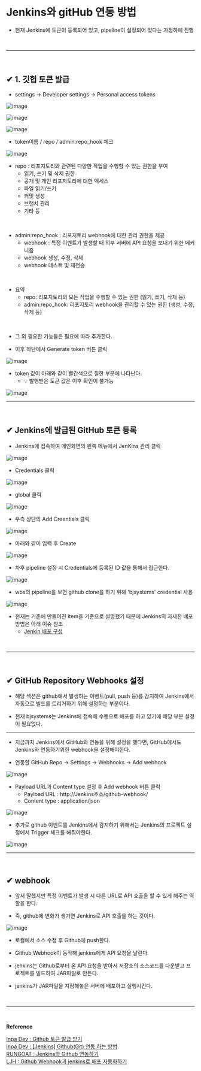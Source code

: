 # Jenkins와 gitHub 연동 방법
- 현재 Jenkins에 토큰이 등록되어 있고, pipeline이 설정되어 있다는 가정하에 진행
<br>
<hr>
<br>

## ✔ 1. 깃헙 토큰 발급
- settings -> Developer settings -> Personal access tokens

![image](https://github.com/bjsystems/rnd/assets/121341413/701c0684-3e95-400d-b0a4-ea3d0ed65223)
<br>

![image](https://github.com/bjsystems/rnd/assets/121341413/2a3ae829-3b05-4940-a6a6-86a9717008cc)
<br>

![image](https://github.com/bjsystems/rnd/assets/121341413/df543965-c156-445e-92be-6d684e6bd77c)
<br>

- token이름 / repo / admin:repo_hook 체크

![image](https://github.com/bjsystems/rnd/assets/121341413/149297a7-3c76-4ac8-8357-9289ccac1dd1)
<br>

- repo : 리포지토리와 관련된 다양한 작업을 수행할 수 있는 권한을 부여
  - 읽기, 쓰기 및 삭제 권한
  - 공개 및 개인 리포지토리에 대한 액세스
  - 파일 읽기/쓰기
  - 커밋 생성
  - 브랜치 관리
  - 기타 등
<br>

- admin:repo_hook :  리포지토리 webhook에 대한 관리 권한을 제공
  - webhook : 특정 이벤트가 발생할 때 외부 서버에 API 요청을 보내기 위한 메커니즘
  - webhook 생성, 수정, 삭제
  - webhook 테스트 및 재전송
<br>

- 요약
  - repo: 리포지토리의 모든 작업을 수행할 수 있는 권한 (읽기, 쓰기, 삭제 등)
  - admin:repo_hook: 리포지토리 webhook을 관리할 수 있는 권한 (생성, 수정, 삭제 등)
<br>

- 그 외 필요한 기능들은 필요에 따라 추가한다.

- 이후 하단에서 Generate token 버튼 클릭

![image](https://github.com/bjsystems/rnd/assets/121341413/0439169d-d08c-4c34-9d28-ce0678b75cda)
<br>

- token 값이 아래와 같이 빨간색으로 칠한 부분에 나타난다.
  - 💡 발행받은 토큰 값은 이후 확인이 불가능

![image](https://github.com/bjsystems/rnd/assets/121341413/7503aee7-d68a-4e8f-9bd6-a75b9c83a1ab)
<br>
<hr>
<br>

## ✔ Jenkins에 발급된 GitHub 토큰 등록
- Jenkins에 접속하여 메인화면의 왼쪽 메뉴에서 JenKins 관리 클릭

![image](https://github.com/bjsystems/rnd/assets/121341413/f3c55bbe-7adb-4677-a562-80f6ee88ec26)
<br>

- Credentials 클릭

![image](https://github.com/bjsystems/rnd/assets/121341413/1e05ee47-48c9-4e9f-8ef1-3e1c3b47524b)
<br>

- global 클릭

![image](https://github.com/bjsystems/rnd/assets/121341413/1a90828e-c2ef-4f77-a62a-818e5458402d)
<br>

- 우측 상단의 Add Creentials 클릭

![image](https://github.com/bjsystems/rnd/assets/121341413/8b1f7b8b-4e3f-45a7-bbbf-213c393f36ed)
<br>

- 아래와 같이 입력 후 Create

![image](https://github.com/bjsystems/rnd/assets/121341413/a429de93-90bd-4f76-a006-66cd52106f71)
<br>

- 차후 pipeline 설정 시 Credentials에 등록된 ID 값을 통해서 접근한다.

![image](https://github.com/bjsystems/rnd/assets/121341413/373ce628-0ffe-43a7-95c8-f847c808c100)
<br>

- wbs의 pipeline을 보면 github clone을 하기 위해 'bjsystems' credential 사용

![image](https://github.com/bjsystems/rnd/assets/121341413/1fcae929-0cc8-4915-b771-20f547969213)

- 현재는 기존에 만들어진 item을 기준으로 설명했기 때문에 Jenkins의 자세한 배포 방법은 아래 이슈 참조
  - [Jenkin 배포 구성](https://github.com/bjsystems/bj.pms/issues/65)
<br>
<hr>
<br>

## ✔ GitHub Repository Webhooks 설정
- 해당 섹션은 github에서 발생하는 이벤트(pull, push 등)를 감지하여 Jenkins에서 자동으로 빌드를
트리거하기 위해 설정하는 부분이다.

- 현재 bjsystems는 Jenkins에 접속해 수동으로 배포를 하고 있기에 해당 부분 설정이 필요없다.
<hr>

- 지금까지 Jenkins에서 GitHub와 연동을 위해 설정을 했다면,
GitHub에서도 Jenkins와 연동하기위한 webhook을 설정해야한다.

- 연동할 GitHub Repo -> Settings -> Webhooks -> Add webhook

![image](https://github.com/bjsystems/rnd/assets/121341413/9c1f1cf8-0deb-4765-9668-84656b85a0e7)
<br>

- Payload URL과 Content type 설정 후 Add webhook 버튼 클릭
  - Payload URL : http://Jenkins주소/github-webhook/
  - Content type : application/json

![image](https://github.com/bjsystems/rnd/assets/121341413/04b8a531-8e55-445f-a573-da1b584a1de7)
<br>

- 추가로 github 이벤트를 Jenkins에서 감지하기 위해서는 Jenkins의 프로젝트 설정에서 Trigger 체크를 해줘야한다.

![image](https://github.com/bjsystems/rnd/assets/121341413/d2e83168-a0a8-4c15-ae9a-7121ea22c37e)
<br>
<hr>
<br>

## ✔ webhook
- 앞서 말했지만 특정 이벤트가 발생 시 다른 URL로 API 호출을 할 수 있게 해주는 역할을 한다.

- 즉, github에 변화가 생기면 Jenkins로 API 호출을 하는 것이다.

![image](https://github.com/bjsystems/rnd/assets/121341413/f1c13eab-76eb-415a-863a-fb44d7c32321)
<br>

- 로컬에서 소스 수정 후 Github에 push한다.

- Github Webhook이 동작해 jenkins에게 API 요청을 날린다.

- jenkins는 Github로부터 온 API 요청을 받아서 저장소의 소스코드를 다운받고 프로젝트를 빌드하여 JAR파일로 만든다.

- jenkins가 JAR파일을 지정해놓은 서버에 배포하고 실행시킨다.
<br>
<hr>
<br>

**Reference**<br>

[Inpa Dev : Github 토근 발급 받기](https://inpa.tistory.com/475)<br>
[Inpa Dev : [Jenkins] Github(Git) 연동 하는 방법](https://inpa.tistory.com/entry/Jenkins-%F0%9F%A4%B5-GithubGit-%EC%97%B0%EB%8F%99-%ED%95%98%EB%8A%94-%EB%B0%A9%EB%B2%95)<br>
[RUNGOAT : Jenkins와 Github 연동하기](https://velog.io/@rungoat/CICD-Jenkins%EC%99%80-GitHub-%EC%97%B0%EB%8F%99%ED%95%98%EA%B8%B0)<br>
[LJH : Github Webhook과 jenkins로 배포 자동화하기](https://velog.io/@znftm97/Github-Webhook%EA%B3%BC-jenkins%EB%A1%9C-%EB%B0%B0%ED%8F%AC-%EC%9E%90%EB%8F%99%ED%99%94%ED%95%98%EA%B8%B0)<br>

